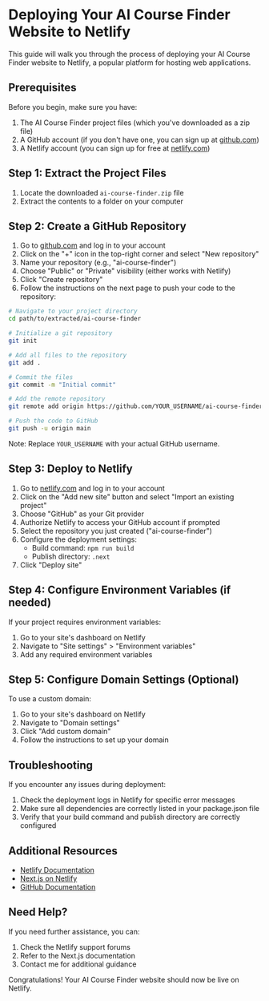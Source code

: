 # Deploying Your AI Course Finder Website to Netlify

This guide will walk you through the process of deploying your AI Course Finder website to Netlify, a popular platform for hosting web applications.

## Prerequisites

Before you begin, make sure you have:

1. The AI Course Finder project files (which you've downloaded as a zip file)
2. A GitHub account (if you don't have one, you can sign up at [github.com](https://github.com))
3. A Netlify account (you can sign up for free at [netlify.com](https://netlify.com))

## Step 1: Extract the Project Files

1. Locate the downloaded `ai-course-finder.zip` file
2. Extract the contents to a folder on your computer

## Step 2: Create a GitHub Repository

1. Go to [github.com](https://github.com) and log in to your account
2. Click on the "+" icon in the top-right corner and select "New repository"
3. Name your repository (e.g., "ai-course-finder")
4. Choose "Public" or "Private" visibility (either works with Netlify)
5. Click "Create repository"
6. Follow the instructions on the next page to push your code to the repository:

```bash
# Navigate to your project directory
cd path/to/extracted/ai-course-finder

# Initialize a git repository
git init

# Add all files to the repository
git add .

# Commit the files
git commit -m "Initial commit"

# Add the remote repository
git remote add origin https://github.com/YOUR_USERNAME/ai-course-finder.git

# Push the code to GitHub
git push -u origin main
```

Note: Replace `YOUR_USERNAME` with your actual GitHub username.

## Step 3: Deploy to Netlify

1. Go to [netlify.com](https://netlify.com) and log in to your account
2. Click on the "Add new site" button and select "Import an existing project"
3. Choose "GitHub" as your Git provider
4. Authorize Netlify to access your GitHub account if prompted
5. Select the repository you just created ("ai-course-finder")
6. Configure the deployment settings:
   - Build command: `npm run build`
   - Publish directory: `.next`
7. Click "Deploy site"

## Step 4: Configure Environment Variables (if needed)

If your project requires environment variables:

1. Go to your site's dashboard on Netlify
2. Navigate to "Site settings" > "Environment variables"
3. Add any required environment variables

## Step 5: Configure Domain Settings (Optional)

To use a custom domain:

1. Go to your site's dashboard on Netlify
2. Navigate to "Domain settings"
3. Click "Add custom domain"
4. Follow the instructions to set up your domain

## Troubleshooting

If you encounter any issues during deployment:

1. Check the deployment logs in Netlify for specific error messages
2. Make sure all dependencies are correctly listed in your package.json file
3. Verify that your build command and publish directory are correctly configured

## Additional Resources

- [Netlify Documentation](https://docs.netlify.com/)
- [Next.js on Netlify](https://www.netlify.com/with/nextjs/)
- [GitHub Documentation](https://docs.github.com/)

## Need Help?

If you need further assistance, you can:

1. Check the Netlify support forums
2. Refer to the Next.js documentation
3. Contact me for additional guidance

Congratulations! Your AI Course Finder website should now be live on Netlify.
